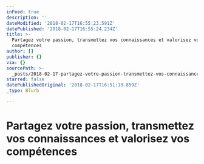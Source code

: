 ```yaml
---
inFeed: true
description: ''
dateModified: '2018-02-17T16:55:23.591Z'
datePublished: '2018-02-17T16:55:24.234Z'
title: >-
  Partagez votre passion, transmettez vos connaissances et valorisez vos
  compétences
author: []
publisher: {}
via: {}
sourcePath: >-
  _posts/2018-02-17-partagez-votre-passion-transmettez-vos-connaissances-et-val.md
starred: false
datePublishedOriginal: '2018-02-17T16:51:13.859Z'
_type: Blurb

---
```

# Partagez votre passion, transmettez vos connaissances et valorisez vos compétences